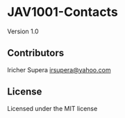 # JAV1001-Contacts

Version 1.0

## Contributors

Iricher Supera <irsupera@yahoo.com>

## License

Licensed under the MIT license
